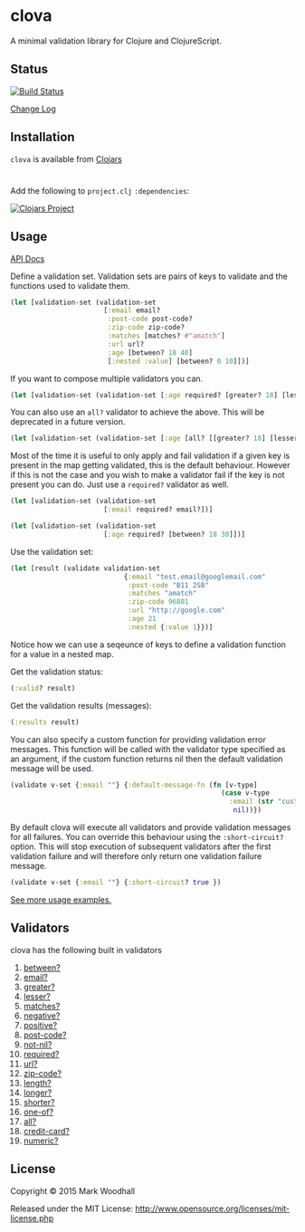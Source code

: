 # clova

A minimal validation library for Clojure and ClojureScript.

## Status

[![Build Status](https://api.travis-ci.org/markwoodhall/clova.svg?branch=master)](https://api.travis-ci.org/repositories/markwoodhall/clova)

[Change Log](https://github.com/markwoodhall/clova/blob/master/doc/CHANGES.md)

## Installation


`clova` is available from [Clojars](https://clojars.org/clova)

#

Add the following to `project.clj` `:dependencies`:

[![Clojars Project](http://clojars.org/clova/latest-version.svg)](http://clojars.org/clova)

## Usage

[API Docs](http://markwoodhall.github.io/clova)

Define a validation set. Validation sets are pairs of keys to validate
and the functions used to validate them.

```clojure
(let [validation-set (validation-set
                       [:email email?
                        :post-code post-code?
                        :zip-code zip-code?
                        :matches [matches? #"amatch"]
                        :url url?
                        :age [between? 18 40]
                        [:nested :value] [between? 0 10]])]

```

If you want to compose multiple validators you can.

```clojure
(let [validation-set (validation-set [:age required? [greater? 18] [lesser? 30]]))
```

You can also use an `all?` validator to achieve the above. This will be deprecated in a future version.

```clojure
(let [validation-set (validation-set [:age [all? [[greater? 18] [lesser? 30]]]])]

```

Most of the time it is useful to only apply and fail validation if a given key is present in the map getting validated, this is
the default behaviour. However if this is not the case and you wish to make a validator fail if the key is not present you can do.
Just use a `required?` validator as well.


```clojure
(let [validation-set (validation-set
                       [:email required? email?])]

(let [validation-set (validation-set
                       [:age required? [between? 18 30]])]
```

Use the validation set:

```clojure
(let [result (validate validation-set
                            {:email "test.email@googlemail.com"
                             :post-code "B11 2SB"
                             :matches "amatch"
                             :zip-code 96801
                             :url "http://google.com"
                             :age 21
                             :nested {:value 1}})]
```

Notice how we can use a seqeunce of keys to define a validation function for a value in a
nested map.

Get the validation status:

```clojure
(:valid? result)
```

Get the validation results (messages):

```clojure
(:results result)
```

You can also specify a custom function for providing validation error messages. This function will
be called with the validator type specified as an argument, if the custom function returns nil then
the default validation message will be used.

```clojure
(validate v-set {:email ""} {:default-message-fn (fn [v-type]
                                                    (case v-type
                                                      :email (str "custom email error")
                                                       nil))})
```

By default clova will execute all validators and provide validation messages for all failures. You
can override this behaviour using the `:short-circuit?` option. This will stop execution of subsequent
validators after the first validation failure and will therefore only return one validation failure
message.

```clojure
(validate v-set {:email ""} {:short-circuit? true })
```

[See more usage examples.](https://github.com/markwoodhall/clova/blob/master/EXAMPLES.md)

## Validators

clova has the following built in validators

1. [between?](http://markwoodhall.github.io/clova/clova.core.html#var-between.3F)
2. [email?](http://markwoodhall.github.io/clova/clova.core.html#var-email.3F)
3. [greater?](http://markwoodhall.github.io/clova/clova.core.html#var-greater.3F)
4. [lesser?](http://markwoodhall.github.io/clova/clova.core.html#var-lesser.3F)
5. [matches?](http://markwoodhall.github.io/clova/clova.core.html#var-matches.3F)
6. [negative?](http://markwoodhall.github.io/clova/clova.core.html#var-negative.3F)
7. [positive?](http://markwoodhall.github.io/clova/clova.core.html#var-positive.3F)
8. [post-code?](http://markwoodhall.github.io/clova/clova.core.html#var-post-code.3F)
9. [not-nil?](http://markwoodhall.github.io/clova/clova.core.html#var-not-nil.3F)
10. [required?](http://markwoodhall.github.io/clova/clova.core.html#var-required.3F)
11. [url?](http://markwoodhall.github.io/clova/clova.core.html#var-url.3F)
12. [zip-code?](http://markwoodhall.github.io/clova/clova.core.html#var-zip-code.3F)
13. [length?](http://markwoodhall.github.io/clova/clova.core.html#var-length.3F)
14. [longer?](http://markwoodhall.github.io/clova/clova.core.html#var-longer.3F)
15. [shorter?](http://markwoodhall.github.io/clova/clova.core.html#var-shorter.3F)
16. [one-of?](http://markwoodhall.github.io/clova/clova.core.html#var-one-of.3F)
17. [all?](http://markwoodhall.github.io/clova/clova.core.html#var-all.3F)
18. [credit-card?](http://markwoodhall.github.io/clova/clova.core.html#var-credit-card.3F)
18. [numeric?](http://markwoodhall.github.io/clova/clova.core.html#var-numeric.3F)

## License

Copyright © 2015 Mark Woodhall

Released under the MIT License: http://www.opensource.org/licenses/mit-license.php
